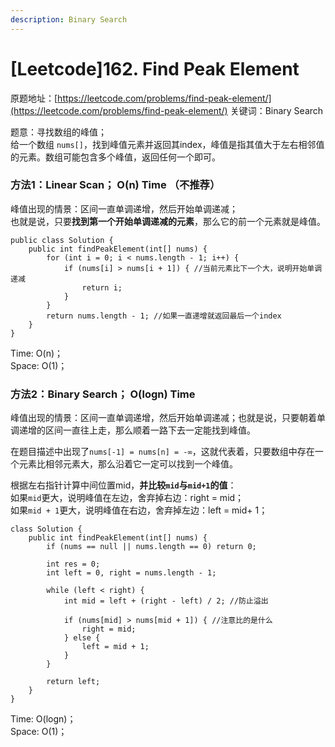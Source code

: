 ```yaml
---
description: Binary Search
---
```


# \[Leetcode]162. Find Peak Element

原题地址：[https://leetcode.com/problems/find-peak-element/](https://leetcode.com/problems/find-peak-element/) 关键词：Binary Search

题意：寻找数组的峰值；\
给一个数组 `nums[]`，找到峰值元素并返回其index，峰值是指其值大于左右相邻值的元素。数组可能包含多个峰值，返回任何一个即可。



### 方法1：Linear Scan； O(n) Time （不推荐）

峰值出现的情景：区间一直单调递增，然后开始单调递减；\
也就是说，只要**找到第一个开始单调递减的元素**，那么它的前一个元素就是峰值。

```
public class Solution {
    public int findPeakElement(int[] nums) {
        for (int i = 0; i < nums.length - 1; i++) {
            if (nums[i] > nums[i + 1]) { //当前元素比下一个大，说明开始单调递减
                return i;
            }
        }
        return nums.length - 1; //如果一直递增就返回最后一个index
    }
}
```

Time: O(n)；\
Space: O(1)；



### 方法2：Binary Search； O(logn) Time

峰值出现的情景：区间一直单调递增，然后开始单调递减；也就是说，只要朝着单调递增的区间一直往上走，那么顺着一路下去一定能找到峰值。

在题目描述中出现了`nums[-1] = nums[n] = -∞`，这就代表着，只要数组中存在一个元素比相邻元素大，那么沿着它一定可以找到一个峰值。

根据左右指针计算中间位置mid，**并比较`mid`与`mid+1`的值**：\
如果`mid`更大，说明峰值在左边，舍弃掉右边：right = mid；\
如果`mid + 1`更大，说明峰值在右边，舍弃掉左边：left = mid+ 1；

```
class Solution {
    public int findPeakElement(int[] nums) {
        if (nums == null || nums.length == 0) return 0;
        
        int res = 0;
        int left = 0, right = nums.length - 1;
        
        while (left < right) {
            int mid = left + (right - left) / 2; //防止溢出
            
            if (nums[mid] > nums[mid + 1]) { //注意比的是什么
                right = mid;
            } else {
                left = mid + 1;
            }
        }
        
        return left;
    }
}
```

Time: O(logn)；\
Space: O(1)；





